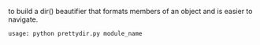 to build a dir() beautifier that formats members of an object and is easier to navigate.

    usage: python prettydir.py module_name
